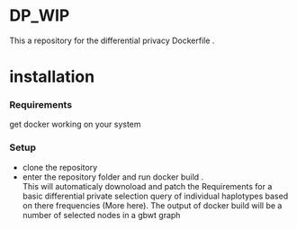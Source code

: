 # DP_WIP
This a repository for the differential privacy Dockerfile .



# installation
### Requirements
get docker working on your system
### Setup
* clone the repository
* enter the repository folder and run  docker build .  
This will automaticaly downoload and patch the Requirements  for a
basic differential private selection query of individual haplotypes
based on there frequencies (More here). The output of docker build will 
be a number of selected nodes in a gbwt graph
